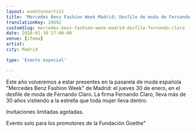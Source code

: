 ```yaml
---
layout: eventonoartist
title: 'Mercedes Benz Fashion Week Madrid: Desfile de moda de Fernando Claro'
translationKey: 20692
customSlug: mercedes-benz-fashion-week-madrid-desfile-fernando-claro
date: 2020-01-30 17:00:00
venue: [ifema]
artist:
city: Madrid

type: 'Evento especial'

---
```

Este año volveremos a estar presentes en la pasarela de moda española "Mercedes Benz Fashion Week" de Madrid: el jueves 30 de enero, en el desfile de moda de Fernando Claro. La firma Fernando Claro, lleva más de 30 años vistiendo a la estrella que toda mujer lleva dentro.

Invitaciones limitadas agotadas.

Evento solo para los promotores de la Fundación Goethe"
